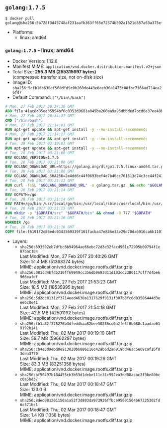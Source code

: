 ## `golang:1.7.5`

```console
$ docker pull golang@sha256:5b728f3d45748af231aafb363ff65e72374b802a1621d857a63a375efabfeb47
```

-	Platforms:
	-	linux; amd64

### `golang:1.7.5` - linux; amd64

-	Docker Version: 1.12.6
-	Manifest MIME: `application/vnd.docker.distribution.manifest.v2+json`
-	Total Size: **255.3 MB (255315697 bytes)**  
	(compressed transfer size, not on-disk size)
-	Image ID: `sha256:5cfb16b630ef560dfd9c0b260de443e6aeb30a1475c08fbc7f66ad714ea26fd7`
-	Default Command: `["\/bin\/bash"]`

```dockerfile
# Mon, 27 Feb 2017 20:34:36 GMT
ADD file:41ac8d85ee35954bf6c8353d9681a045ba260aa9a96dbbded7bcd6e37ee49bea in / 
# Mon, 27 Feb 2017 20:34:37 GMT
CMD ["/bin/bash"]
# Mon, 27 Feb 2017 21:14:01 GMT
RUN apt-get update && apt-get install -y --no-install-recommends 		ca-certificates 		curl 		wget 	&& rm -rf /var/lib/apt/lists/*
# Mon, 27 Feb 2017 21:14:17 GMT
RUN apt-get update && apt-get install -y --no-install-recommends 		bzr 		git 		mercurial 		openssh-client 		subversion 				procps 	&& rm -rf /var/lib/apt/lists/*
# Tue, 28 Feb 2017 03:19:03 GMT
RUN apt-get update && apt-get install -y --no-install-recommends 		g++ 		gcc 		libc6-dev 		make 		pkg-config 	&& rm -rf /var/lib/apt/lists/*
# Tue, 28 Feb 2017 03:21:00 GMT
ENV GOLANG_VERSION=1.7.5
# Tue, 28 Feb 2017 03:21:00 GMT
ENV GOLANG_DOWNLOAD_URL=https://golang.org/dl/go1.7.5.linux-amd64.tar.gz
# Tue, 28 Feb 2017 03:21:00 GMT
ENV GOLANG_DOWNLOAD_SHA256=2e4dd6c44f0693bef4e7b46cc701513d74c3cc44f2419bf519d7868b12931ac3
# Tue, 28 Feb 2017 03:21:13 GMT
RUN curl -fsSL "$GOLANG_DOWNLOAD_URL" -o golang.tar.gz 	&& echo "$GOLANG_DOWNLOAD_SHA256  golang.tar.gz" | sha256sum -c - 	&& tar -C /usr/local -xzf golang.tar.gz 	&& rm golang.tar.gz
# Tue, 28 Feb 2017 03:21:14 GMT
ENV GOPATH=/go
# Tue, 28 Feb 2017 03:21:14 GMT
ENV PATH=/go/bin:/usr/local/go/bin:/usr/local/sbin:/usr/local/bin:/usr/sbin:/usr/bin:/sbin:/bin
# Tue, 28 Feb 2017 03:21:15 GMT
RUN mkdir -p "$GOPATH/src" "$GOPATH/bin" && chmod -R 777 "$GOPATH"
# Tue, 28 Feb 2017 03:21:16 GMT
WORKDIR /go
# Tue, 28 Feb 2017 03:21:16 GMT
COPY file:f6191f2c86edc9343569339f101facba47e886e33e29d70da6916ca6b1101a53 in /usr/local/bin/ 
```

-	Layers:
	-	`sha256:693502eb7dfbc6b94964ae66ebc72d3e32facd981c72995b09794f1e87bac184`  
		Last Modified: Mon, 27 Feb 2017 20:40:26 GMT  
		Size: 51.4 MB (51363374 bytes)  
		MIME: application/vnd.docker.image.rootfs.diff.tar.gzip
	-	`sha256:081cd4bfd5210ff69949cc356db9693d11d103cd2380117cff7d4be6966eafdf`  
		Last Modified: Mon, 27 Feb 2017 21:53:23 GMT  
		Size: 18.5 MB (18535995 bytes)  
		MIME: application/vnd.docker.image.rootfs.diff.tar.gzip
	-	`sha256:5d2dc01312f3714eed4630a1317629f9131f307b3fc6d83506444d3eeebc0e41`  
		Last Modified: Mon, 27 Feb 2017 21:54:18 GMT  
		Size: 42.5 MB (42501192 bytes)  
		MIME: application/vnd.docker.image.rootfs.diff.tar.gzip
	-	`sha256:fb1a82f325276b3dfeddbaa82bee50256cc0a2fe5f0b080c1aadae619192b141`  
		Last Modified: Thu, 02 Mar 2017 00:19:10 GMT  
		Size: 59.7 MB (59662297 bytes)  
		MIME: application/vnd.docker.image.rootfs.diff.tar.gzip
	-	`sha256:cb4e3d9ebd8e913020b6086116c42ab6d2a6919dd46ac5e69caf16f03dea3770`  
		Last Modified: Thu, 02 Mar 2017 00:19:26 GMT  
		Size: 83.3 MB (83251358 bytes)  
		MIME: application/vnd.docker.image.rootfs.diff.tar.gzip
	-	`sha256:af50497b184455cb3b53d1debe111c31c952ea3dd88acac3f3be80bcc0a5bd37`  
		Last Modified: Thu, 02 Mar 2017 00:18:47 GMT  
		Size: 123.0 B  
		MIME: application/vnd.docker.image.rootfs.diff.tar.gzip
	-	`sha256:8ded081201150a1a52f3d803da973936ffbce95691564b67325302fd6c571bc1`  
		Last Modified: Thu, 02 Mar 2017 00:18:47 GMT  
		Size: 1.4 KB (1358 bytes)  
		MIME: application/vnd.docker.image.rootfs.diff.tar.gzip
